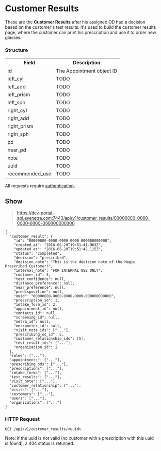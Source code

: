 # Customer Results

These are the **Customer Results** after his assigned OD had a decision based on the customer's test results. It's used to build the customer results page, where the customer can print his prescription and use it to order new glasses.

### Structure

Field           | Description
--------------- | -------------------------------------------------------------------------------
id              | The Appointment object ID
left_cyl        | TODO
left_add        | TODO
left_prism      | TODO
left_sph        | TODO
right_cyl       | TODO
right_add       | TODO
right_prism     | TODO
right_sph       | TODO
pd              | TODO
near_pd         | TODO
note            | TODO
uuid            | TODO
recommended_use | TODO

<aside class="warn">
All requests require <a href="#basic-authentication">authentication</a>.
</aside>

## Show

> https://dev-portal-api.eyenetra.com:7443/api/v1/customer_results/00000000-0000-0000-0000-000000000000

````
{
  "customer_result": {
    "id": "00000000-0000-0000-0000-000000000000",
    "created_at": "2016-06-20T19:51:41.963Z",
    "updated_at": "2016-06-20T19:51:42.115Z",
    "status": "completed",
    "decision": "prescribed",
    "decision_note": "This is the decision note of the Magic Prescribed Customer!",
    "internal_note": "FOR INTERNAL USE ONLY",
    "customer_id": 3,
    "test_confidence": null,
    "distance_preference": null,
    "near_preference": null,
    "predisposition": null,
    "uuid": "00000000-0000-0000-0000-000000000000",
    "prescription_id": 1,
    "intake_form_id": 2,
    "appointment_id": null,
    "contacts_id": null,
    "screening_id": null,
    "netra_id": null,
    "netrometer_id": null,
    "visit_note_ids": ["..."],
    "prescribing_od_id": 5,
    "customer_relationship_ids": [5],
    "test_result_ids": ["..."],
    "organization_id": 1
  },
  "roles": ["..."],
  "appointments": ["..."],
  "prescribing_ods": ["..."],
  "prescriptions": ["..."],
  "intake_forms": ["..."],
  "test_results": ["..."],
  "visit_note": ["..."],
  "customer_relationship": ["..."],
  "visits": ["..."],
  "customers": ["..."],
  "users": ["..."],
  "organizations": ["..."]
}
````

### HTTP Request

`GET /api/v1/customer_results/<uuid>`

Note: if the uuid is not valid (no customer with a prescription with this uuid is found), a 404 status is returned.
